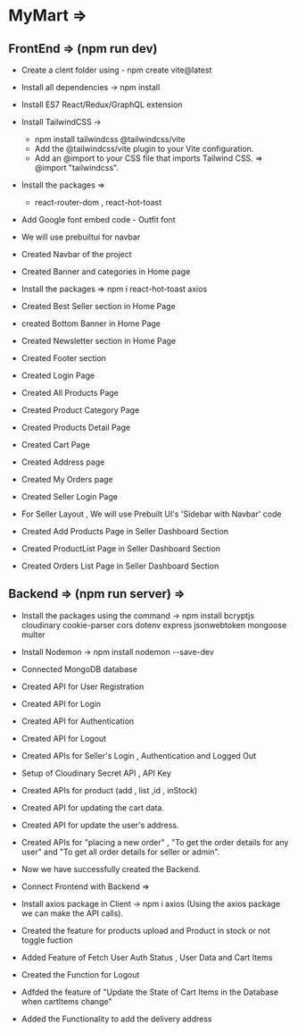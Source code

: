 # MyMart =>

## FrontEnd => (npm run dev)

- Create a clent folder using - npm create vite@latest

- Install all dependencies -> npm install

- Install ES7 React/Redux/GraphQL extension 

- Install TailwindCSS -> 
  - npm install tailwindcss @tailwindcss/vite
  - Add the @tailwindcss/vite plugin to your Vite configuration.
  - Add an @import to your CSS file that imports Tailwind CSS. => @import "tailwindcss".

- Install the packages =>
  - react-router-dom , react-hot-toast

- Add Google font embed code - Outfit font  

- We will use prebuiltui for navbar

- Created Navbar of the project

- Created Banner and categories in Home page

- Install the packages => npm i react-hot-toast axios

- Created Best Seller section in Home Page

- created Bottom Banner in Home Page

- Created Newsletter section in Home Page

- Created Footer section

- Created Login Page 

- Created All Products Page

- Created Product Category Page

- Created Products Detail Page 

- Created Cart Page

- Created Address page 

- Created My Orders page 

- Created Seller Login Page 

- For Seller Layout , We will use Prebuilt UI's 'Sidebar with Navbar' code

- Created Add Products Page in Seller Dashboard Section

- Created ProductList Page in Seller Dashboard Section

- Created Orders List Page in Seller Dashboard Section



## Backend => (npm run server) =>

- Install the packages using the command -> npm install bcryptjs cloudinary cookie-parser cors dotenv express jsonwebtoken mongoose multer 

- Install Nodemon -> npm install nodemon --save-dev

- Connected MongoDB database

- Created API for User Registration  

- Created API for Login   

- Created API for Authentication   

- Created API for Logout

- Created APIs for Seller's Login , Authentication and Logged Out

- Setup of Cloudinary Secret API , API Key

- Created APIs for product (add , list ,id , inStock)

- Created API for updating the cart data.

- Created API for update the user's address.

- Created APIs for "placing a new order" , "To get the order details for any user" and "To get all order details for seller or admin".

- Now we have successfully created the Backend.

- Connect Frontend with Backend =>

- Install axios package in Client -> npm i axios (Using the axios package we can make the API calls).

- Created the feature for products upload and Product in stock or not toggle fuction

- Added Feature of Fetch User Auth Status , User Data and Cart Items

- Created the Function for Logout

- Adfded the feature of "Update the State of Cart Items in the Database when cartItems change"

- Added the Functionality to add the delivery address